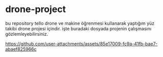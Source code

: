 # drone-project
bu repository tello drone ve makine öğrenmesi kullanarak yaptığım yüz takibi  drone projesi içindir.
işte buradaki dosyada projenin çalışmasını gözlemleyebilirsiniz. 

https://github.com/user-attachments/assets/85e17009-fc9a-41fb-bae7-abaef825966c

